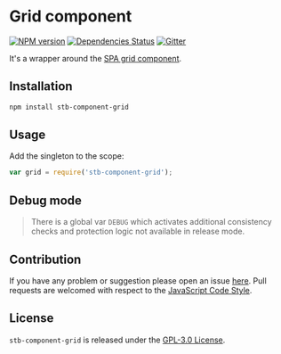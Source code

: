 Grid component
==============

[![NPM version](https://img.shields.io/npm/v/stb-component-grid.svg?style=flat-square)](https://www.npmjs.com/package/stb-component-grid)
[![Dependencies Status](https://img.shields.io/david/stbsdk/component-grid.svg?style=flat-square)](https://david-dm.org/stbsdk/component-grid)
[![Gitter](https://img.shields.io/badge/gitter-join%20chat-blue.svg?style=flat-square)](https://gitter.im/DarkPark/stbsdk)


It's a wrapper around the [SPA grid component](https://github.com/spasdk/component-grid).


## Installation ##

```bash
npm install stb-component-grid
```


## Usage ##

Add the singleton to the scope:

```js
var grid = require('stb-component-grid');
```


## Debug mode ##

> There is a global var `DEBUG` which activates additional consistency checks and protection logic not available in release mode.


## Contribution ##

If you have any problem or suggestion please open an issue [here](https://github.com/stbsdk/component-grid/issues).
Pull requests are welcomed with respect to the [JavaScript Code Style](https://github.com/DarkPark/jscs).


## License ##

`stb-component-grid` is released under the [GPL-3.0 License](http://opensource.org/licenses/GPL-3.0).
